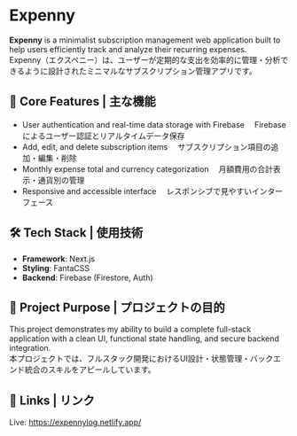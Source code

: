 
# Expenny

**Expenny** is a minimalist subscription management web application built to help users efficiently track and analyze their recurring expenses. </br>
Expenny（エクスペニー）は、ユーザーが定期的な支出を効率的に管理・分析できるように設計されたミニマルなサブスクリプション管理アプリです。

## 🔧 Core Features | 主な機能

* User authentication and real-time data storage with Firebase
  　Firebaseによるユーザー認証とリアルタイムデータ保存
* Add, edit, and delete subscription items
  　サブスクリプション項目の追加・編集・削除
* Monthly expense total and currency categorization
  　月額費用の合計表示・通貨別の管理
* Responsive and accessible interface
  　レスポンシブで見やすいインターフェース

## 🛠 Tech Stack | 使用技術

* **Framework**: Next.js
* **Styling**: FantaCSS
* **Backend**: Firebase (Firestore, Auth)

## 📌 Project Purpose | プロジェクトの目的

This project demonstrates my ability to build a complete full-stack application with a clean UI, functional state handling, and secure backend integration. </br>
本プロジェクトでは、フルスタック開発におけるUI設計・状態管理・バックエンド統合のスキルをアピールしています。

## 🔗 Links | リンク 
Live: https://expennylog.netlify.app/
